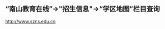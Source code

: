 “南山教育在线”->"招生信息"->“学区地图”栏目查询
-------------------------------------------------

http://www.szns.edu.cn

